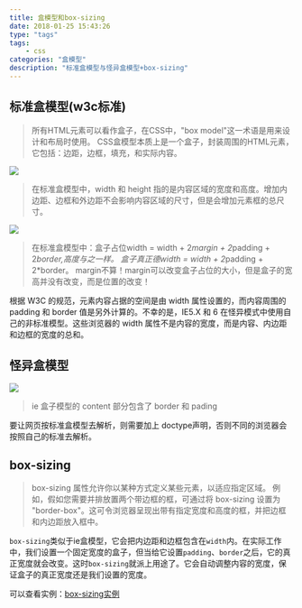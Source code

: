 ```yaml
---
title: 盒模型和box-sizing
date: 2018-01-25 15:43:26
type: "tags"
tags: 
	- css
categories: "盒模型"
description: "标准盒模型与怪异盒模型+box-sizing"
---
```

## 标准盒模型(w3c标准)
>所有HTML元素可以看作盒子，在CSS中，"box model"这一术语是用来设计和布局时使用。
CSS盒模型本质上是一个盒子，封装周围的HTML元素，它包括：边距，边框，填充，和实际内容。

![](https://ask.qcloudimg.com/draft/5687933/x8wqqio9g8.gif)

>在标准盒模型中，width 和 height 指的是内容区域的宽度和高度。增加内边距、边框和外边距不会影响内容区域的尺寸，但是会增加元素框的总尺寸。

![](https://ask.qcloudimg.com/draft/5687933/p01q3f5wq0.png)


>在标准盒模型中：盒子占位width = width + 2*margin + 2*padding + 2*border,高度与之一样。
盒子真正德width = width + 2*padding + 2*border。 margin不算！margin可以改变盒子占位的大小，但是盒子的宽高并没有改变，而是位置的改变！

根据 W3C 的规范，元素内容占据的空间是由 width 属性设置的，而内容周围的 padding 和 border 值是另外计算的。不幸的是，IE5.X 和 6 在怪异模式中使用自己的非标准模型。这些浏览器的 width 属性不是内容的宽度，而是内容、内边距和边框的宽度的总和。
## 怪异盒模型

![](https://ask.qcloudimg.com/draft/5687933/hh4krmgi8h.jpg)

>ie 盒子模型的 content 部分包含了 border 和 pading

要让网页按标准盒模型去解析，则需要加上 doctype声明，否则不同的浏览器会按照自己的标准去解析。

## box-sizing
>box-sizing 属性允许你以某种方式定义某些元素，以适应指定区域。
例如，假如您需要并排放置两个带边框的框，可通过将 box-sizing 设置为 "border-box"。这可令浏览器呈现出带有指定宽度和高度的框，并把边框和内边距放入框中。

`box-sizing`类似于ie盒模型，它会把内边距和边框包含在`width`内。在实际工作中，我们设置一个固定宽度的盒子，但当给它设置`padding`、`border`之后，它的真正宽度就会改变。这时`box-sizing`就派上用途了。它会自动调整内容的宽度，保证盒子的真正宽度还是我们设置的宽度。

可以查看实例：[box-sizing实例](http://www.runoob.com/try/try.php?filename=trycss3_box-sizing)

